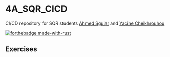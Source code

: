 # 4A_SQR_CICD
CI/CD repository for SQR students [Ahmed Sguiar](https://github.com/SguiarAhmed) and [Yacine Cheikhrouhou](https://github.com/yacinecheikh)

[![forthebadge made-with-rust](http://ForTheBadge.com/images/badges/made-with-rust.svg)](https://www.rust-lang.org)

## Exercises 


